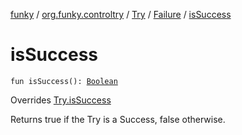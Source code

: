 [funky](../../../index.md) / [org.funky.controltry](../../index.md) / [Try](../index.md) / [Failure](index.md) / [isSuccess](.)

# isSuccess

`fun isSuccess(): `[`Boolean`](https://kotlinlang.org/api/latest/jvm/stdlib/kotlin/-boolean/index.html)

Overrides [Try.isSuccess](../is-success.md)

Returns true if the Try is a Success, false otherwise.

